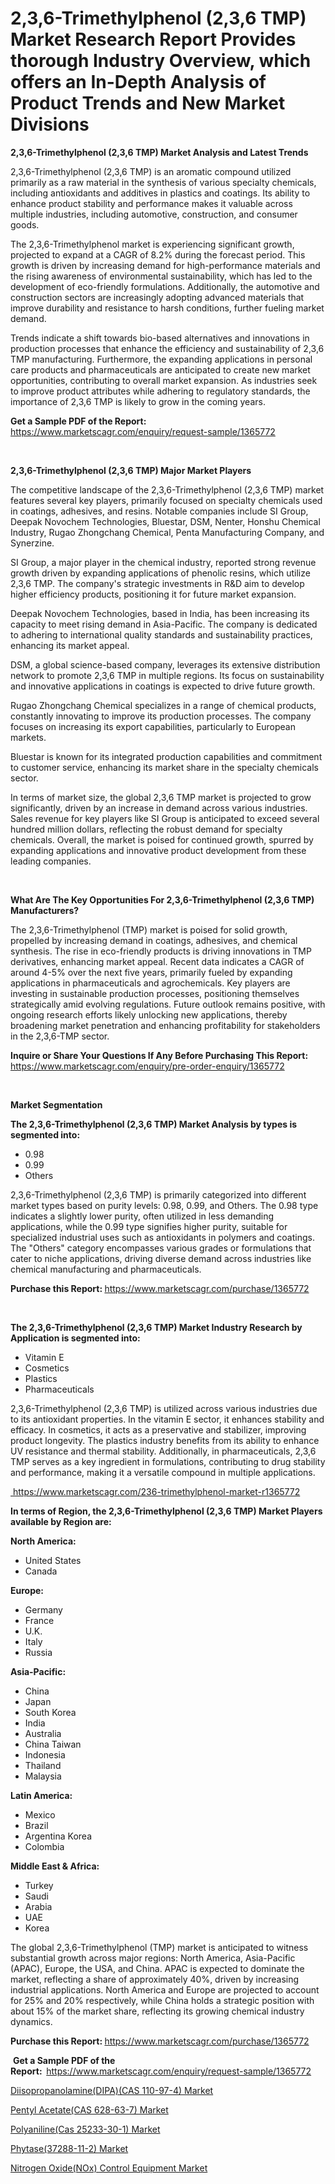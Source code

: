 <p><h1>2,3,6-Trimethylphenol (2,3,6 TMP) Market Research Report Provides thorough Industry Overview, which offers an In-Depth Analysis of Product Trends and New Market Divisions</h1></p><p><strong>2,3,6-Trimethylphenol (2,3,6 TMP) Market Analysis and Latest Trends</strong></p>
<p><p>2,3,6-Trimethylphenol (2,3,6 TMP) is an aromatic compound utilized primarily as a raw material in the synthesis of various specialty chemicals, including antioxidants and additives in plastics and coatings. Its ability to enhance product stability and performance makes it valuable across multiple industries, including automotive, construction, and consumer goods.</p><p>The 2,3,6-Trimethylphenol market is experiencing significant growth, projected to expand at a CAGR of 8.2% during the forecast period. This growth is driven by increasing demand for high-performance materials and the rising awareness of environmental sustainability, which has led to the development of eco-friendly formulations. Additionally, the automotive and construction sectors are increasingly adopting advanced materials that improve durability and resistance to harsh conditions, further fueling market demand.</p><p>Trends indicate a shift towards bio-based alternatives and innovations in production processes that enhance the efficiency and sustainability of 2,3,6 TMP manufacturing. Furthermore, the expanding applications in personal care products and pharmaceuticals are anticipated to create new market opportunities, contributing to overall market expansion. As industries seek to improve product attributes while adhering to regulatory standards, the importance of 2,3,6 TMP is likely to grow in the coming years.</p></p>
<p><strong>Get a Sample PDF of the Report:&nbsp;</strong> <a href="https://www.marketscagr.com/enquiry/request-sample/1365772?utm_campaign=1179&utm_medium=2&utm_source=Github&utm_content=ia&utm_term=11102024&utm_id=236-trimethylphenol-236-tmp">https://www.marketscagr.com/enquiry/request-sample/1365772</a></p>
<p>&nbsp;</p>
<p><strong>2,3,6-Trimethylphenol (2,3,6 TMP) Major Market Players</strong></p>
<p><p>The competitive landscape of the 2,3,6-Trimethylphenol (2,3,6 TMP) market features several key players, primarily focused on specialty chemicals used in coatings, adhesives, and resins. Notable companies include SI Group, Deepak Novochem Technologies, Bluestar, DSM, Nenter, Honshu Chemical Industry, Rugao Zhongchang Chemical, Penta Manufacturing Company, and Synerzine.</p><p>SI Group, a major player in the chemical industry, reported strong revenue growth driven by expanding applications of phenolic resins, which utilize 2,3,6 TMP. The company's strategic investments in R&D aim to develop higher efficiency products, positioning it for future market expansion.</p><p>Deepak Novochem Technologies, based in India, has been increasing its capacity to meet rising demand in Asia-Pacific. The company is dedicated to adhering to international quality standards and sustainability practices, enhancing its market appeal. </p><p>DSM, a global science-based company, leverages its extensive distribution network to promote 2,3,6 TMP in multiple regions. Its focus on sustainability and innovative applications in coatings is expected to drive future growth.</p><p>Rugao Zhongchang Chemical specializes in a range of chemical products, constantly innovating to improve its production processes. The company focuses on increasing its export capabilities, particularly to European markets.</p><p>Bluestar is known for its integrated production capabilities and commitment to customer service, enhancing its market share in the specialty chemicals sector.</p><p>In terms of market size, the global 2,3,6 TMP market is projected to grow significantly, driven by an increase in demand across various industries. Sales revenue for key players like SI Group is anticipated to exceed several hundred million dollars, reflecting the robust demand for specialty chemicals. Overall, the market is poised for continued growth, spurred by expanding applications and innovative product development from these leading companies.</p></p>
<p>&nbsp;</p>
<p><strong>What Are The Key Opportunities For 2,3,6-Trimethylphenol (2,3,6 TMP) Manufacturers?</strong></p>
<p><p>The 2,3,6-Trimethylphenol (TMP) market is poised for solid growth, propelled by increasing demand in coatings, adhesives, and chemical synthesis. The rise in eco-friendly products is driving innovations in TMP derivatives, enhancing market appeal. Recent data indicates a CAGR of around 4-5% over the next five years, primarily fueled by expanding applications in pharmaceuticals and agrochemicals. Key players are investing in sustainable production processes, positioning themselves strategically amid evolving regulations. Future outlook remains positive, with ongoing research efforts likely unlocking new applications, thereby broadening market penetration and enhancing profitability for stakeholders in the 2,3,6-TMP sector.</p></p>
<p><strong>Inquire or Share Your Questions If Any Before Purchasing This Report:</strong> <a href="https://www.marketscagr.com/enquiry/pre-order-enquiry/1365772?utm_campaign=1179&utm_medium=2&utm_source=Github&utm_content=ia&utm_term=11102024&utm_id=236-trimethylphenol-236-tmp">https://www.marketscagr.com/enquiry/pre-order-enquiry/1365772</a></p>
<p>&nbsp;</p>
<p><strong>Market Segmentation</strong></p>
<p><strong>The 2,3,6-Trimethylphenol (2,3,6 TMP) Market Analysis by types is segmented into:</strong></p>
<p><ul><li>0.98</li><li>0.99</li><li>Others</li></ul></p>
<p><p>2,3,6-Trimethylphenol (2,3,6 TMP) is primarily categorized into different market types based on purity levels: 0.98, 0.99, and Others. The 0.98 type indicates a slightly lower purity, often utilized in less demanding applications, while the 0.99 type signifies higher purity, suitable for specialized industrial uses such as antioxidants in polymers and coatings. The "Others" category encompasses various grades or formulations that cater to niche applications, driving diverse demand across industries like chemical manufacturing and pharmaceuticals.</p></p>
<p><strong>Purchase this Report:&nbsp;</strong><a href="https://www.marketscagr.com/purchase/1365772?utm_campaign=1179&utm_medium=2&utm_source=Github&utm_content=ia&utm_term=11102024&utm_id=236-trimethylphenol-236-tmp">https://www.marketscagr.com/purchase/1365772</a></p>
<p>&nbsp;</p>
<p><strong>The 2,3,6-Trimethylphenol (2,3,6 TMP) Market Industry Research by Application is segmented into:</strong></p>
<p><ul><li>Vitamin E</li><li>Cosmetics</li><li>Plastics</li><li>Pharmaceuticals</li></ul></p>
<p><p>2,3,6-Trimethylphenol (2,3,6 TMP) is utilized across various industries due to its antioxidant properties. In the vitamin E sector, it enhances stability and efficacy. In cosmetics, it acts as a preservative and stabilizer, improving product longevity. The plastics industry benefits from its ability to enhance UV resistance and thermal stability. Additionally, in pharmaceuticals, 2,3,6 TMP serves as a key ingredient in formulations, contributing to drug stability and performance, making it a versatile compound in multiple applications.</p></p>
<p><a href="https://www.marketscagr.com/236-trimethylphenol-market-r1365772?utm_campaign=1179&utm_medium=2&utm_source=Github&utm_content=ia&utm_term=11102024&utm_id=236-trimethylphenol-236-tmp">&nbsp;https://www.marketscagr.com/236-trimethylphenol-market-r1365772</a></p>
<p><strong>In terms of Region, the 2,3,6-Trimethylphenol (2,3,6 TMP) Market Players available by Region are:</strong></p>
<p>
    <p> <strong> North America: </strong>
        <ul>
            <li>United States</li>
            <li>Canada</li>
        </ul>
        </p> 
    <p> <strong> Europe: </strong>
        <ul>
            <li>Germany</li>
            <li>France</li>
            <li>U.K.</li>
            <li>Italy</li>
            <li>Russia</li>
        </ul>
        </p> 
    <p> <strong> Asia-Pacific: </strong>
        <ul>
            <li>China</li>
            <li>Japan</li>
            <li>South Korea</li>
            <li>India</li>
            <li>Australia</li>
            <li>China Taiwan</li>
            <li>Indonesia</li>
            <li>Thailand</li>
            <li>Malaysia</li>
        </ul>
        </p> 
    <p> <strong> Latin America: </strong>
        <ul>
            <li>Mexico</li>
            <li>Brazil</li>
            <li>Argentina Korea</li>
            <li>Colombia</li>
        </ul>
        </p> 
    <p> <strong> Middle East & Africa: </strong>
        <ul>
            <li>Turkey</li>
            <li>Saudi</li>
            <li>Arabia</li>
            <li>UAE</li>
            <li>Korea</li>
        </ul>
    </p>
    </p>
<p><p>The global 2,3,6-Trimethylphenol (TMP) market is anticipated to witness substantial growth across major regions: North America, Asia-Pacific (APAC), Europe, the USA, and China. APAC is expected to dominate the market, reflecting a share of approximately 40%, driven by increasing industrial applications. North America and Europe are projected to account for 25% and 20% respectively, while China holds a strategic position with about 15% of the market share, reflecting its growing chemical industry dynamics.</p></p>
<p><strong>Purchase this Report: </strong><a href="https://www.marketscagr.com/purchase/1365772?utm_campaign=1179&utm_medium=2&utm_source=Github&utm_content=ia&utm_term=11102024&utm_id=236-trimethylphenol-236-tmp">https://www.marketscagr.com/purchase/1365772</a></p>
<p>&nbsp;<strong>Get a Sample PDF of the Report:&nbsp;&nbsp;</strong><a href="https://www.marketscagr.com/enquiry/request-sample/1365772?utm_campaign=1179&utm_medium=2&utm_source=Github&utm_content=ia&utm_term=11102024&utm_id=236-trimethylphenol-236-tmp">https://www.marketscagr.com/enquiry/request-sample/1365772</a></p>
<p><strong></strong></p>
<p><p><a href="https://www.linkedin.com/pulse/deep-dive-diisopropanolaminedipacas-110-97-4-market-dptje?utm_campaign=1179&utm_medium=2&utm_source=Github&utm_content=ia&utm_term=11102024&utm_id=236-trimethylphenol-236-tmp">Diisopropanolamine(DIPA)(CAS 110-97-4) Market</a></p><p><a href="https://www.linkedin.com/pulse/pioneering-growth-analyzing-global-pentyl-acetatecas-okpge?utm_campaign=1179&utm_medium=2&utm_source=Github&utm_content=ia&utm_term=11102024&utm_id=236-trimethylphenol-236-tmp">Pentyl Acetate(CAS 628-63-7) Market</a></p><p><a href="https://www.linkedin.com/pulse/polyanilinecas-25233-30-1-market-research-report-0qy2e?utm_campaign=1179&utm_medium=2&utm_source=Github&utm_content=ia&utm_term=11102024&utm_id=236-trimethylphenol-236-tmp">Polyaniline(Cas 25233-30-1) Market</a></p><p><a href="https://www.linkedin.com/pulse/phytase37288-11-2-market-research-report-exploring-8ikae?utm_campaign=1179&utm_medium=2&utm_source=Github&utm_content=ia&utm_term=11102024&utm_id=236-trimethylphenol-236-tmp">Phytase(37288-11-2) Market</a></p><p><a href="https://www.linkedin.com/pulse/nitrogen-oxidenox-control-equipment-market-strategic-insights-3dp9f?utm_campaign=1179&utm_medium=2&utm_source=Github&utm_content=ia&utm_term=11102024&utm_id=236-trimethylphenol-236-tmp">Nitrogen Oxide(NOx) Control Equipment Market</a></p></p>